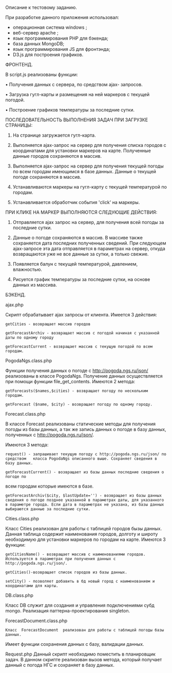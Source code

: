 
Описание к тестовому заданию.

При разработке данного приложения использовал:
- операционная система windows ;
- веб-сервер apache ;
- язык программирования PHP для бэкенда;
- база данных MongoDB;
- язык программирования JS для фронтэнда;
- D3.js для построения графиков.

ФРОНТЕНД.

В  script.js реализованы функции:

•	Получения данных с сервера, по средством ajax- запросов.

•	Загрузка гугл-карты и размещения на ней маркеров с текущей погодой.

•	 Построение графиков  температуры за последние сутки.


ПОСЛЕДОВАТЕЛЬНОСТЬ ВЫПОЛНЕНИЯ ЗАДАЧ ПРИ ЗАГРУЗКЕ СТРАНИЦЫ:

1.	На странице загружается гугл-карта.

2.	Выполняется ajax-запрос на сервер для получения списка городов с координатами для  установки маркеров на карте. Полученные данные городов сохраняются в массив.

3.	Выполняется ajax-запрос на сервер для получения текущей погоды по всем городам имеющимся в базе данных. Данные о текущей погоде сохраняются в массив.

4.	Устанавливаются маркеры на гугл-карту с текущей температурой по городам.

5.	Устанавливается обработчик события 'click' на маркеры.

ПРИ КЛИКЕ НА МАРКЕР ВЫПОЛНЯЮТСЯ СЛЕДУЮЩИЕ ДЕЙСТВИЯ:

1.	Отправляется ajax запрос на сервер, для получения всей погоды за последние сутки.

2.	Данные о погоде сохраняются в массив. В массиве также сохраняется дата последних полученных сведений. При следующем ajax-запросе эта дата отправляется в параметрах на сервер, откуда возвращаются уже не все данные за сутки, а только свежие.

3.	Появляется балун с текущей температурой, давлением, влажностью.

4.	Рисуется график температуры за последние сутки, на основе данных из массива.


БЭКЕНД.

ajax.php

Скрипт обрабатывает ajax запросы от клиента. Имеется 3 действия:

	getCities - возвращает массив городов
	
	getForecastArchiv - возвращает массив с погодой начиная с указанной даты по одному городу
	
	getForecastCurrent - возвращает массив с текущую погодой по всем городам.
	

PogodaNgs.class.php

Функции получения данных о погоде с http://pogoda.ngs.ru/json/ реализованы в классе PogodaNgs. Получение данных осуществляется при помощи функции file_get_contents. Имеются 2  метода:

	getForecasts($names,$cities) - возвращает погоду по нескольким городам.
	
	getForecast ($name, $city) - возвращает погоду по одному городу.
	
Forecast.class.php

В классе Forecast реализованы статические методы для получения погоды из базы данных, а  так же запись данных о погоде в базу данных, полученных с http://pogoda.ngs.ru/json/. 

Имеются 3 метода:

	request() - запрашивает текущую погоду с http://pogoda.ngs.ru/json/ по средством   класса PogodaNgs описанного выше. Сохраняет сведения в базу данных.
	
	getForecastCurrent() - возвращает из базы данных последние сведения о погоде по 
всем городам которые имеются в базе. 

 	getForecastArchiv($сity, $lastUpdate='') - возвращает из базы данных сведения о погоде позднее указанной в параметрах даты, для указанного в параметре города. Если дата в параметрах не указана, из базы данных выбираются данные за последние сутки.
 	
Cities.class.php

Класс Cities реализован для работы с таблицей городов бызы данных. Данная таблица содержит наименования городов, долготу и широту необходимую для установки маркеров по городам на карте. Имеются 3 функции:

	getCitiesName() - возвращает массив с наименованиями городов. Используется в параметрах при получения данных с  http://pogoda.ngs.ru/json/.
	
	getCities()-возвращает список городов из базы данных.
	
	setCity() - позволяет добавить в бд новый город с наименованием и координатами для карты.
DB.class.php

Класс DB служит для создания и управления подключениями субд mongo. Реализация 
паттерна-проектирования singleton.

ForecastDocument.class.php

	Класс  ForecastDocument  реализован для работы с таблицей погоды базы данных. 
Имеет функции сохранения данных с базу, валидации данных.

Request.php
Данный скрипт необходимо поместить в планировщик задач. В данном скрипте реализован вызов метода, который получает данный с погода НГС и сохраняет в базу данных.
